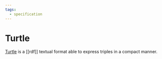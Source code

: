 ```yaml
---
tags:
  - specification
---
```

# Turtle

[Turtle] is a [[rdf]] textual format able to express triples in a compact manner.


[Turtle]: https://www.w3.org/TR/turtle/
